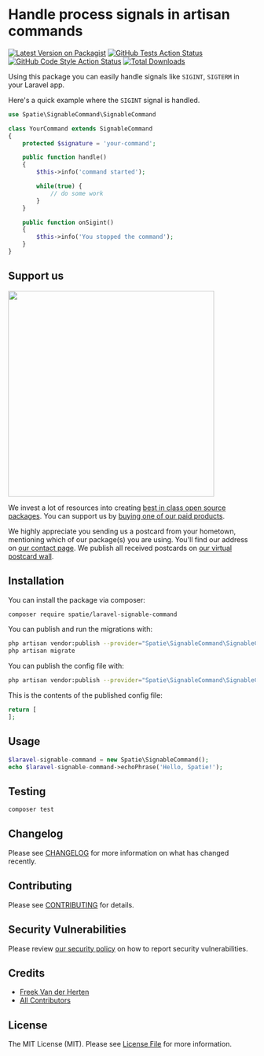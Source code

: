 # Handle process signals in artisan commands

[![Latest Version on Packagist](https://img.shields.io/packagist/v/spatie/laravel-signable-command.svg?style=flat-square)](https://packagist.org/packages/spatie/laravel-signable-command)
[![GitHub Tests Action Status](https://img.shields.io/github/workflow/status/spatie/laravel-signable-command/run-tests?label=tests)](https://github.com/spatie/laravel-signable-command/actions?query=workflow%3ATests+branch%3Amaster)
[![GitHub Code Style Action Status](https://img.shields.io/github/workflow/status/spatie/laravel-signable-command/Check%20&%20fix%20styling?label=code%20style)](https://github.com/spatie/laravel-signable-command/actions?query=workflow%3A"Check+%26+fix+styling"+branch%3Amaster)
[![Total Downloads](https://img.shields.io/packagist/dt/spatie/laravel-signable-command.svg?style=flat-square)](https://packagist.org/packages/spatie/laravel-signable-command)

Using this package you can easily handle signals like `SIGINT`,  `SIGTERM` in your Laravel app.

Here's a quick example where the `SIGINT` signal is handled.

```php
use Spatie\SignableCommand\SignableCommand

class YourCommand extends SignableCommand
{
    protected $signature = 'your-command';

    public function handle()
    {
        $this->info('command started');

        while(true) {
            // do some work
        }
    }

    public function onSigint()
    {
        $this->info('You stopped the command');
    }
}
```

## Support us

[<img src="https://github-ads.s3.eu-central-1.amazonaws.com/package-laravel-signable-command-laravel.jpg?t=1" width="419px" />](https://spatie.be/github-ad-click/package-laravel-signable-command-laravel)

We invest a lot of resources into creating [best in class open source packages](https://spatie.be/open-source). You can support us by [buying one of our paid products](https://spatie.be/open-source/support-us).

We highly appreciate you sending us a postcard from your hometown, mentioning which of our package(s) you are using. You'll find our address on [our contact page](https://spatie.be/about-us). We publish all received postcards on [our virtual postcard wall](https://spatie.be/open-source/postcards).

## Installation

You can install the package via composer:

```bash
composer require spatie/laravel-signable-command
```

You can publish and run the migrations with:

```bash
php artisan vendor:publish --provider="Spatie\SignableCommand\SignableCommandServiceProvider" --tag="laravel-signable-command-migrations"
php artisan migrate
```

You can publish the config file with:
```bash
php artisan vendor:publish --provider="Spatie\SignableCommand\SignableCommandServiceProvider" --tag="laravel-signable-command-config"
```

This is the contents of the published config file:

```php
return [
];
```

## Usage

```php
$laravel-signable-command = new Spatie\SignableCommand();
echo $laravel-signable-command->echoPhrase('Hello, Spatie!');
```

## Testing

```bash
composer test
```

## Changelog

Please see [CHANGELOG](CHANGELOG.md) for more information on what has changed recently.

## Contributing

Please see [CONTRIBUTING](.github/CONTRIBUTING.md) for details.

## Security Vulnerabilities

Please review [our security policy](../../security/policy) on how to report security vulnerabilities.

## Credits

- [Freek Van der Herten](https://github.com/freekmurze)
- [All Contributors](../../contributors)

## License

The MIT License (MIT). Please see [License File](LICENSE.md) for more information.
